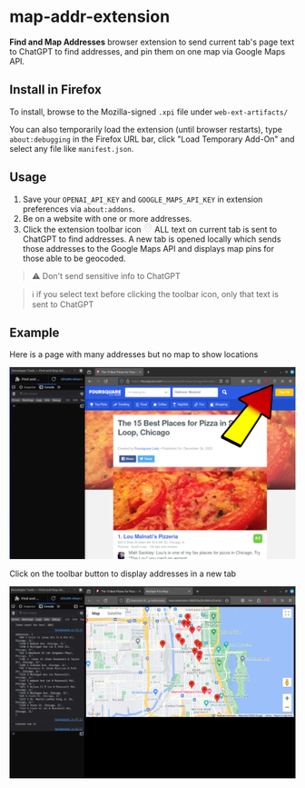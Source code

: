 # map-addr-extension
**Find and Map Addresses** browser extension to send current tab's page text to ChatGPT to find addresses, and pin them on one map via Google Maps API.


## Install in Firefox

To install, browse to the Mozilla-signed `.xpi` file under `web-ext-artifacts/`

You can also temporarily load the extension (until browser restarts), type `about:debugging` in the Firefox URL bar, click "Load Temporary Add-On" and select any file like `manifest.json`.

## Usage

1. Save your `OPENAI_API_KEY` and `GOOGLE_MAPS_API_KEY` in extension preferences via `about:addons`.
2. Be on a website with one or more addresses.
3. Click the extension toolbar icon ![icon](/images/maps-pin-16.png) ALL text on current tab is sent to ChatGPT to find addresses. A new tab is opened locally which sends those addresses to the Google Maps API and displays map pins for those able to be geocoded.

> ⚠️ Don't send sensitive info to ChatGPT

> ℹ️ if you select text before clicking the toolbar icon, only that text is sent to ChatGPT

## Example

Here is a page with many addresses but no map to show locations

![page-with-addresses](/images/readme-pre-toolbar-click.png "Web page with addresses but no map")

Click on the toolbar button to display addresses in a new tab

![map-with-pins](/images/readme-post-toolbar-click.png "Extention displays map with addresses pinned")
